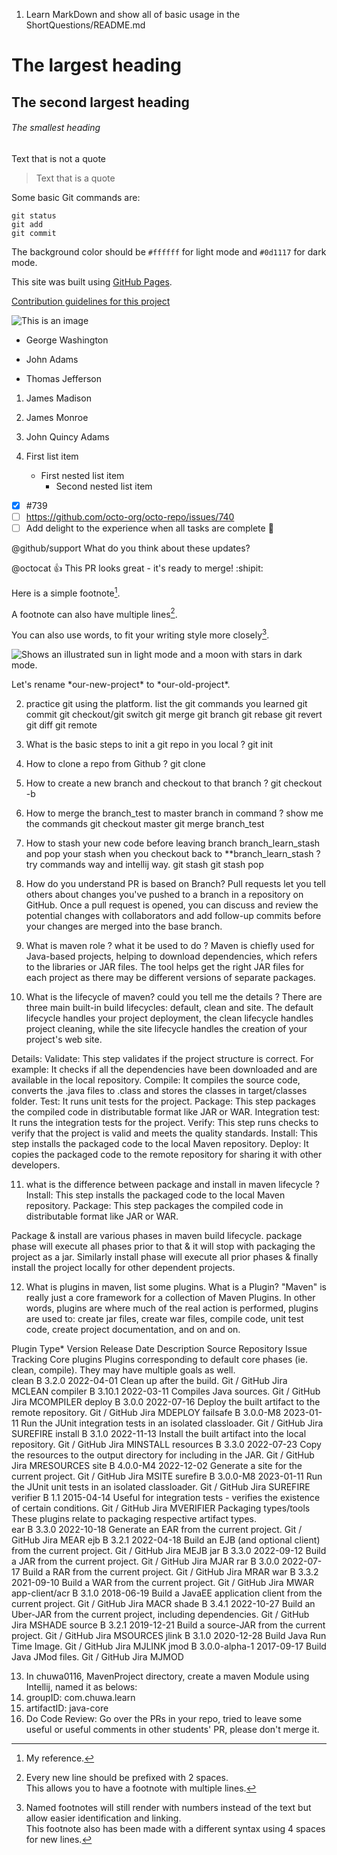 1. Learn MarkDown and show all of basic usage in the ShortQuestions/README.md
# The largest heading
## The second largest heading
###### The smallest heading

Text that is not a quote

> Text that is a quote

Some basic Git commands are:
```
git status
git add
git commit
```

The background color should be `#ffffff` for light mode and `#0d1117` for dark mode.

This site was built using [GitHub Pages](https://pages.github.com/).

[Contribution guidelines for this project](docs/CONTRIBUTING.md)

![This is an image](https://myoctocat.com/assets/images/base-octocat.svg)

- George Washington
* John Adams
+ Thomas Jefferson

1. James Madison
2. James Monroe
3. John Quincy Adams

1. First list item
   - First nested list item
     - Second nested list item

- [x] #739
- [ ] https://github.com/octo-org/octo-repo/issues/740
- [ ] Add delight to the experience when all tasks are complete :tada:

@github/support What do you think about these updates?

@octocat :+1: This PR looks great - it's ready to merge! :shipit:

Here is a simple footnote[^1].

A footnote can also have multiple lines[^2].  

You can also use words, to fit your writing style more closely[^note].

[^1]: My reference.
[^2]: Every new line should be prefixed with 2 spaces.  
  This allows you to have a footnote with multiple lines.
[^note]:
    Named footnotes will still render with numbers instead of the text but allow easier identification and linking.  
    This footnote also has been made with a different syntax using 4 spaces for new lines.

<picture>
  <source media="(prefers-color-scheme: dark)" srcset="https://user-images.githubusercontent.com/25423296/163456776-7f95b81a-f1ed-45f7-b7ab-8fa810d529fa.png">
  <source media="(prefers-color-scheme: light)" srcset="https://user-images.githubusercontent.com/25423296/163456779-a8556205-d0a5-45e2-ac17-42d089e3c3f8.png">
  <img alt="Shows an illustrated sun in light mode and a moon with stars in dark mode." src="https://user-images.githubusercontent.com/25423296/163456779-a8556205-d0a5-45e2-ac17-42d089e3c3f8.png">
</picture>

<!-- This content will not appear in the rendered Markdown -->

Let's rename \*our-new-project\* to \*our-old-project\*.

2. practice git using the platform. list the git commands you learned
git commit
git checkout/git switch
git merge
git branch
git rebase
git revert
git diff
git remote

3. What is the basic steps to init a git repo in you local ?
git init

4. How to clone a repo from Github ?
git clone <url>

5. How to create a new branch and checkout to that branch ?
git checkout -b <name>

6. How to merge the branch_test to master branch in command ? show me the commands
git checkout master
git merge branch_test

7. How to stash your new code before leaving branch branch_learn_stash and pop your stash when you
checkout back to **branch_learn_stash ? try commands way and intellij way.
git stash
git stash pop

8. How do you understand PR is based on Branch?
Pull requests let you tell others about changes you've pushed to a branch in a repository on GitHub. Once a pull request is opened, you can discuss and review the potential changes with collaborators and add follow-up commits before your changes are merged into the base branch.

9. What is maven role ? what it be used to do ?
Maven is chiefly used for Java-based projects, helping to download dependencies, which refers to the libraries or JAR files. The tool helps get the right JAR files for each project as there may be different versions of separate packages.

10. What is the lifecycle of maven? could you tell me the details ?
There are three main built-in build lifecycles: default, clean and site. The default lifecycle handles your project deployment, the clean lifecycle handles project cleaning, while the site lifecycle handles the creation of your project's web site.

Details:
Validate: This step validates if the project structure is correct. For example: It checks if all the dependencies have been downloaded and are available in the local repository.
Compile: It compiles the source code, converts the .java files to .class and stores the classes in target/classes folder.
Test: It runs unit tests for the project.
Package: This step packages the compiled code in distributable format like JAR or WAR.
Integration test: It runs the integration tests for the project.
Verify: This step runs checks to verify that the project is valid and meets the quality standards.
Install: This step installs the packaged code to the local Maven repository.
Deploy: It copies the packaged code to the remote repository for sharing it with other developers.

11. what is the difference between package and install in maven lifecycle ?
Install: This step installs the packaged code to the local Maven repository.
Package: This step packages the compiled code in distributable format like JAR or WAR.

Package & install are various phases in maven build lifecycle. package phase will execute all phases prior to that & it will stop with packaging the project as a jar. Similarly install phase will execute all prior phases & finally install the project locally for other dependent projects.

12. What is plugins in maven, list some plugins.
What is a Plugin? "Maven" is really just a core framework for a collection of Maven Plugins. In other words, plugins are where much of the real action is performed, plugins are used to: create jar files, create war files, compile code, unit test code, create project documentation, and on and on.

Plugin	Type*	Version	Release Date	Description	Source Repository	Issue Tracking
Core plugins				Plugins corresponding to default core phases (ie. clean, compile). They may have multiple goals as well.		
clean	B	3.2.0	2022-04-01	Clean up after the build.	Git / GitHub	Jira MCLEAN
compiler	B	3.10.1	2022-03-11	Compiles Java sources.	Git / GitHub	Jira MCOMPILER
deploy	B	3.0.0	2022-07-16	Deploy the built artifact to the remote repository.	Git / GitHub	Jira MDEPLOY
failsafe	B	3.0.0-M8	2023-01-11	Run the JUnit integration tests in an isolated classloader.	Git / GitHub	Jira SUREFIRE
install	B	3.1.0	2022-11-13	Install the built artifact into the local repository.	Git / GitHub	Jira MINSTALL
resources	B	3.3.0	2022-07-23	Copy the resources to the output directory for including in the JAR.	Git / GitHub	Jira MRESOURCES
site	B	4.0.0-M4	2022-12-02	Generate a site for the current project.	Git / GitHub	Jira MSITE
surefire	B	3.0.0-M8	2023-01-11	Run the JUnit unit tests in an isolated classloader.	Git / GitHub	Jira SUREFIRE
verifier	B	1.1	2015-04-14	Useful for integration tests - verifies the existence of certain conditions.	Git / GitHub	Jira MVERIFIER
Packaging types/tools				These plugins relate to packaging respective artifact types.		
ear	B	3.3.0	2022-10-18	Generate an EAR from the current project.	Git / GitHub	Jira MEAR
ejb	B	3.2.1	2022-04-18	Build an EJB (and optional client) from the current project.	Git / GitHub	Jira MEJB
jar	B	3.3.0	2022-09-12	Build a JAR from the current project.	Git / GitHub	Jira MJAR
rar	B	3.0.0	2022-07-17	Build a RAR from the current project.	Git / GitHub	Jira MRAR
war	B	3.3.2	2021-09-10	Build a WAR from the current project.	Git / GitHub	Jira MWAR
app-client/acr	B	3.1.0	2018-06-19	Build a JavaEE application client from the current project.	Git / GitHub	Jira MACR
shade	B	3.4.1	2022-10-27	Build an Uber-JAR from the current project, including dependencies.	Git / GitHub	Jira MSHADE
source	B	3.2.1	2019-12-21	Build a source-JAR from the current project.	Git / GitHub	Jira MSOURCES
jlink	B	3.1.0	2020-12-28	Build Java Run Time Image.	Git / GitHub	Jira MJLINK
jmod	B	3.0.0-alpha-1	2017-09-17	Build Java JMod files.	Git / GitHub	Jira MJMOD

13. In chuwa0116, MavenProject directory, create a maven Module using Intellij, named it as belows:
1. groupID: com.chuwa.learn
2. artifactID: java-core
14. Do Code Review: Go over the PRs in your repo, tried to leave some useful or useful comments in other
students' PR, please don't merge it.